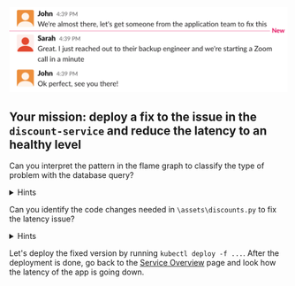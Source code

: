 ![Slack](./assets/slack3.png)

## Your mission: deploy a fix to the issue in the `discount-service` and reduce the latency to an healthy level

Can you interpret the pattern in the flame graph to classify the type of problem with the database query?

<details>
<summary>Hints</summary>

The problem is a lazy lookup on a relational database. 

</details>

Can you identify the code changes needed in `\assets\discounts.py` to fix the latency issue?

<details>
<summary>Hints</summary>

By changing the line:

discounts = Discount.query.all()

To the following:

```
discounts = Discount.query.options(joinedload('*')).all()
```

We eager load the discount_type relation on the discount, and can grab all information without multiple trips to the database:

</details>

Let's deploy the fixed version by running `kubectl deploy -f ...`. After the deployment is done, go back to the [Service Overview](https://app.datadoghq.com/apm/service/store-frontend/rack.request) page and look how the latency of the app is going down. 